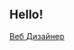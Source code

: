 <!DOCTYPE html>
<html>
<head>
	<meta charset="UTF-8">
	<title>My projects</title>
</head>
<body>
<h2>Hello!</h2>

<!-- комментарии тестовые -->
<a href="web_designer/index.html">Веб Дизайнер</a><br>

</body>
</html>
